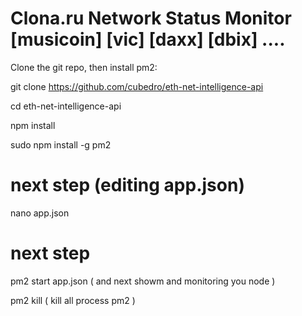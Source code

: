 # Clona.ru Network Status Monitor [musicoin] [vic] [daxx] [dbix] ....


Clone the git repo, then install pm2:

git clone https://github.com/cubedro/eth-net-intelligence-api

cd eth-net-intelligence-api

npm install

sudo npm install -g pm2


# next step (editing app.json)

nano app.json



# next step

pm2 start app.json  ( and next showm and monitoring you node )

pm2 kill ( kill all process pm2 )


